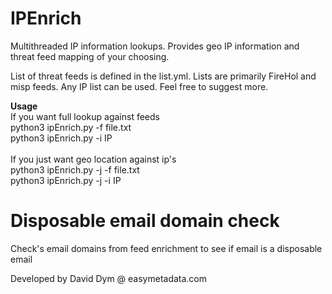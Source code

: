 # IPEnrich
Multithreaded IP information lookups. Provides geo IP information and threat feed mapping of your choosing. 

List of threat feeds is defined in the list.yml. Lists are primarily FireHol and misp feeds. Any IP list can be used. Feel free to suggest more.

**Usage** <br>
If you want full lookup against feeds <br>
python3 ipEnrich.py -f file.txt <br>
python3 ipEnrich.py -i IP <br>
 <br>
If you just want geo location against ip's <br>
python3 ipEnrich.py -j -f file.txt <br>
python3 ipEnrich.py -j -i IP <br>

# Disposable email domain check
Check's email domains from feed enrichment to see if email is a disposable email

Developed by David Dym @ easymetadata.com
